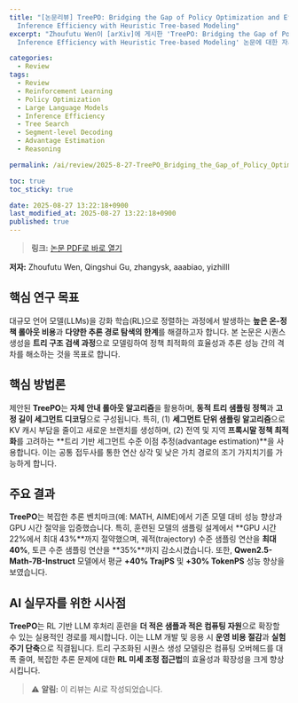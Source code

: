 ```yaml
---
title: "[논문리뷰] TreePO: Bridging the Gap of Policy Optimization and Efficacy and
  Inference Efficiency with Heuristic Tree-based Modeling"
excerpt: "Zhoufutu Wen이 [arXiv]에 게시한 'TreePO: Bridging the Gap of Policy Optimization and Efficacy and
  Inference Efficiency with Heuristic Tree-based Modeling' 논문에 대한 자세한 리뷰입니다."

categories:
  - Review
tags:
  - Review
  - Reinforcement Learning
  - Policy Optimization
  - Large Language Models
  - Inference Efficiency
  - Tree Search
  - Segment-level Decoding
  - Advantage Estimation
  - Reasoning

permalink: /ai/review/2025-8-27-TreePO_Bridging_the_Gap_of_Policy_Optimization_and_Efficacy_and_Inference_Efficiency_with_Heuristic_Tree-based_Modeling/

toc: true
toc_sticky: true

date: 2025-08-27 13:22:18+0900
last_modified_at: 2025-08-27 13:22:18+0900
published: true
---
```

> **링크:** [논문 PDF로 바로 열기](https://arxiv.org/abs/2508.17445)

**저자:** Zhoufutu Wen, Qingshui Gu, zhangysk, aaabiao, yizhilll



## 핵심 연구 목표
대규모 언어 모델(LLMs)을 강화 학습(RL)으로 정렬하는 과정에서 발생하는 **높은 온-정책 롤아웃 비용**과 **다양한 추론 경로 탐색의 한계**를 해결하고자 합니다. 본 논문은 시퀀스 생성을 **트리 구조 검색 과정**으로 모델링하여 정책 최적화의 효율성과 추론 성능 간의 격차를 해소하는 것을 목표로 합니다.

## 핵심 방법론
제안된 **TreePO**는 **자체 안내 롤아웃 알고리즘**을 활용하며, **동적 트리 샘플링 정책**과 **고정 길이 세그먼트 디코딩**으로 구성됩니다. 특히, (1) **세그먼트 단위 샘플링 알고리즘**으로 KV 캐시 부담을 줄이고 새로운 브랜치를 생성하며, (2) 전역 및 지역 **프록시말 정책 최적화**를 고려하는 **트리 기반 세그먼트 수준 이점 추정(advantage estimation)**을 사용합니다. 이는 공통 접두사를 통한 연산 상각 및 낮은 가치 경로의 조기 가지치기를 가능하게 합니다.

## 주요 결과
**TreePO**는 복잡한 추론 벤치마크(예: MATH, AIME)에서 기존 모델 대비 성능 향상과 GPU 시간 절약을 입증했습니다. 특히, 훈련된 모델의 샘플링 설계에서 **GPU 시간 22%에서 최대 43%**까지 절약했으며, 궤적(trajectory) 수준 샘플링 연산을 **최대 40%**, 토큰 수준 샘플링 연산을 **35%**까지 감소시켰습니다. 또한, **Qwen2.5-Math-7B-Instruct** 모델에서 평균 **+40% TrajPS** 및 **+30% TokenPS** 성능 향상을 보였습니다.

## AI 실무자를 위한 시사점
**TreePO**는 RL 기반 LLM 후처리 훈련을 **더 적은 샘플과 적은 컴퓨팅 자원**으로 확장할 수 있는 실용적인 경로를 제시합니다. 이는 LLM 개발 및 응용 시 **운영 비용 절감**과 **실험 주기 단축**으로 직결됩니다. 트리 구조화된 시퀀스 생성 모델링은 컴퓨팅 오버헤드를 대폭 줄여, 복잡한 추론 문제에 대한 **RL 미세 조정 접근법**의 효율성과 확장성을 크게 향상시킵니다.

> ⚠️ **알림:** 이 리뷰는 AI로 작성되었습니다.